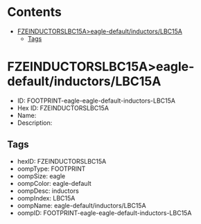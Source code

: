 



Contents
========

* [FZEINDUCTORSLBC15A>eagle-default/inductors/LBC15A](#fzeinductorslbc15aeagle-defaultinductorslbc15a)
	* [Tags](#tags)

# FZEINDUCTORSLBC15A>eagle-default/inductors/LBC15A

- ID: FOOTPRINT-eagle-eagle-default-inductors-LBC15A
- Hex ID: FZEINDUCTORSLBC15A
- Name: 
- Description: 

## Tags

- hexID: FZEINDUCTORSLBC15A
- oompType: FOOTPRINT
- oompSize: eagle
- oompColor: eagle-default
- oompDesc: inductors
- oompIndex: LBC15A
- oompName: eagle-default/inductors/LBC15A
- oompID: FOOTPRINT-eagle-eagle-default-inductors-LBC15A
